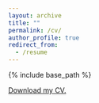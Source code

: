 ```yaml
---
layout: archive
title: ""
permalink: /cv/
author_profile: true
redirect_from:
  - /resume
---
```


{% include base_path %}

[Download my CV.](https://tixiaoshan.github.io/_pages/Curriculum_Vitae.pdf)


<object data="https://tixiaoshan.github.io/_pages/Curriculum_Vitae.pdf" type="application/pdf" width="700px" height="700px">
    <embed src="https://tixiaoshan.github.io/_pages/Curriculum_Vitae.pdf">
        <!-- <p>This browser does not support PDFs. Please download the PDF to view it: <a href="https://tixiaoshan.github.io/_pages/Curriculum_Vitae.pdf">Download PDF</a>.</p> -->
    </embed>
</object>


<!-- <object width="400" height="400" data="https://tixiaoshan.github.io/_pages/Curriculum_Vitae.pdf"></object> -->

<!-- Education
======
* Ph.D in Mechanical Engineering, Stevens Institute of Technology, 2019
* M.S. in Mechanical Electronics Engineering, Shanghai University, 2014
* B.S. in Mechanical Engineering and Automation, Qingdao University, 2011

Work experience
======
* 2014-Present: Research Assistant
  * Stevens Institute of Technology
  * Duties included: SLAM, Autonomous navigation system design (localization, mapping and motion planning)

* 2013-2014: Assistant Engineer
  * Shanghai ABB Engineering CO. Ltd.
  * Duties included: 3D modeling of assembly tools for BMW clutch, design of roll table’s cover plate for BMW production line

Teaching experience
======
* 2017-Present: Teaching Assistant, Introduction to Robotics, Stevens Institute of Technology
* 2017-Present: Teaching Assistant, Control Systems, Stevens Institute of Technology
* 2018: Teaching Assistant, Engineering Design, Stevens Institute of Technology
* 2016: Teaching Assistant, Systems Laboratory, Stevens Institute of Technology

Skills
======
* Programming Languages
  * Python, C/C++
* Softwares
  * Solidworks, ROS, Linux, Tensorflow, PyTorch, Keras, Matlab, AutoCAD
* Industry Knowledge
  * SLAM, Motion Planning, 3D Modeling, Machine Learning

Publications
======
* sa
 -->